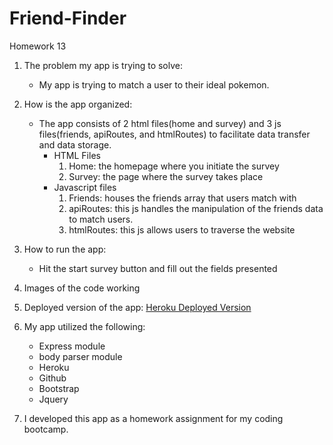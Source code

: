 # Friend-Finder
Homework 13

1. The problem my app is trying to solve:
    - My app is trying to match a user to their ideal pokemon.
   
2. How is the app organized:
    - The app consists of 2 html files(home and survey) and 3 js files(friends, apiRoutes, and htmlRoutes) to facilitate data transfer and data storage.
        - HTML Files
            1. Home: the homepage where you initiate the survey
            2. Survey: the page where the survey takes place
        - Javascript files
            1. Friends: houses the friends array that users match with
            2. apiRoutes: this js handles the manipulation of the friends data to match users.
            3. htmlRoutes: this js allows users to traverse the website

3. How to run the app:
    - Hit the start survey button and fill out the fields presented

4. Images of the code working
 
5. Deployed version of the app:
   [Heroku Deployed Version](https://ffttp222.herokuapp.com/)

6. My app utilized the following:
    - Express module
    - body parser module
    - Heroku
    - Github
    - Bootstrap
    - Jquery

7. I developed this app as a homework assignment for my coding bootcamp. 
    
